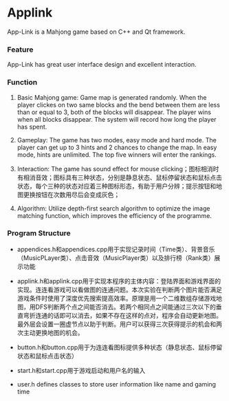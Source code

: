 # Applink
App-Link is a Mahjong game based on C++ and Qt framework. 

### Feature
App-Link has great user interface design and excellent interaction.

### Function

1. Basic Mahjong game: Game map is generated randomly. When the player clickes on two same blocks and the bend between them are less than or equal to 3, both of the blocks will disappear. The player wins when all blocks disappear. The system will record how long the player has spent.  

2. Gameplay: The game has two modes, easy mode and hard mode. The player can get up to 3 hints and 2 chances to change the map. In easy mode, hints are unlimited. The top five winners will enter the rankings.

3. Interaction: The game has sound effect for mouse clicking；图标相消时有相消音效；图标具有三种状态，分别是静息状态、鼠标停留状态和鼠标点击状态，每个三种的状态对应着三种图标形态，有助于用户分辨；提示按钮和地图更换按钮在次数用尽后会变成灰色；  

4. Algorithm: Utilize depth-first search algorithm to optimize the image matching function, which improves the efficiency of the  programme.
  

### Program Structure

- appendices.h和appendices.cpp用于实现记录时间（Time类）、背景音乐（MusicPLayer类）、点击音效（MusicPlayer类）以及排行榜（Rank类）展示功能  

- applink.h和applink.cpp用于实现本程序的主体内容：登陆界面和游戏界面的实现。连连看游戏可以看做图的连通问题。本次实验在判断两个图片能否满足游戏条件时使用了深度优先搜索提高效率。原理是用一个二维数组存储游戏地图，用DFS判断两个点之间能否消去。若两个相同点之间能通过三次以下的垂直弯折连通的话即可以消去，如果不存在这样的点对，程序会自动更新地图。最外层会设置一圈虚节点以助于判断。用户可以获得三次获得提示的机会和两次主动更换地图的机会。  

- button.h和button.cpp用于为连连看图标提供多种状态（静息状态、鼠标停留状态和鼠标点击状态）  

- start.h和start.cpp用于游戏启动和用户名的输入  

- user.h defines classes to store user information like name and gaming time 
